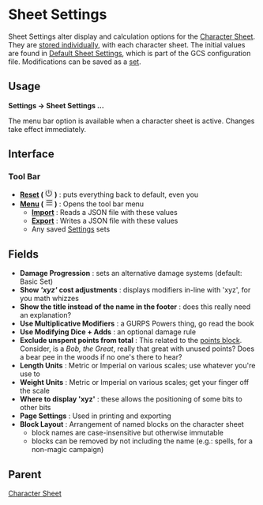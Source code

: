 # Sheet Settings
Sheet Settings alter display and calculation options for the [Character Sheet](./Character%20Sheet.md "Character Sheet"). They are [stored individually](./unlinked%20data.md "unlinked data"), with each character sheet. The initial values are found in [Default Sheet Settings](./Default%20Sheet%20Settings.md "Default Sheet Settings"), which is part of the GCS configuration file. Modifications can be saved as a [set](./Settings.md "Settings").

## Usage
**Settings -> Sheet Settings ...**

The menu bar option is available when a character sheet is active. Changes take effect immediately.

## Interface
### Tool Bar
- **[Reset](./common%20icon.md "Common Icon:Reset") ( ![](./img/power.png "Reset") )** 
: puts everything back to default, even you
- **[Menu](./common%20icon.md "Common Icon:Menu") ( ![](./img/bars.png "Menu") )** 
: Opens the tool bar menu
  - **[Import](./Settings.md "Settings:Import")** : Reads a JSON file with these values
  - **[Export](./Settings.md "Settings:Export")** : Writes a JSON file with these values
  - Any saved [Settings](./Settings.md "Settings") sets

## Fields
- **Damage Progression** : sets an alternative damage systems (default: Basic Set)
- **Show *'xyz'* cost adjustments** : displays modifiers in-line with 'xyz', for you math whizzes
- **Show the title instead of the name in the footer** : does this really need an explanation?
- **Use Multiplicative Modifiers** : a GURPS Powers thing, go read the book
- **Use Modifying Dice + Adds** : an optional damage rule
- **Exclude unspent points from total** : This related to the [points block](./Points.md "Points"). Consider, is a *Bob, the Great*, really that great with unused points? Does a bear pee in the woods if no one's there to hear?
- **Length Units** : Metric or Imperial on various scales; use whatever you're use to
- **Weight Units** : Metric or Imperial on various scales; get your finger off the scale
- **Where to display 'xyz'** : these allows the positioning of some bits to other bits
- **Page Settings** : Used in printing and exporting
- **Block Layout** : Arrangement of named blocks on the character sheet
  - block names are case-insensitive but otherwise immutable
  - blocks can be removed by not including the name (e.g.: spells, for a non-magic campaign)

## Parent
[Character Sheet](./Character%20Sheet.md "Character Sheet")
